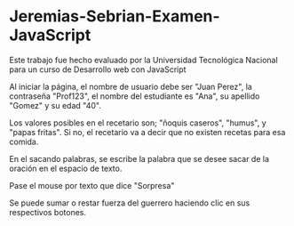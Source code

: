 # Jeremias-Sebrian-Examen-JavaScript
Este trabajo fue hecho evaluado por la Universidad Tecnológica Nacional para un curso de Desarrollo web con JavaScript

Al iniciar la página, el nombre de usuario debe ser "Juan Perez", la contraseña "Prof123", el nombre del estudiante es "Ana", su apellido "Gomez" y su edad "40".

Los valores posibles en el recetario son; "ñoquis caseros", "humus", y "papas fritas". Si no, el recetario va a decir que no existen recetas para esa comida. 

En el sacando palabras, se escribe la palabra que se desee sacar de la oración en el espacio de texto.

Pase el mouse por texto que dice "Sorpresa"

Se puede sumar o restar fuerza del guerrero haciendo clic en sus respectivos botones. 
